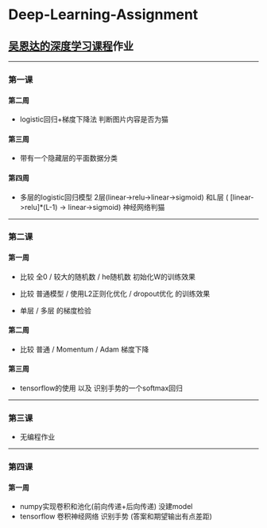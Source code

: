# Deep-Learning-Assignment

## <a href = "https://mooc.study.163.com/smartSpec/detail/1001319001.htm">吴恩达的深度学习课程</a>作业

---

### 第一课

#### 第二周 


- logistic回归+梯度下降法 判断图片内容是否为猫


#### 第三周 

- 带有一个隐藏层的平面数据分类

#### 第四周 

- 多层的logistic回归模型 2层(linear->relu->linear->sigmoid) 和L层 ( \[linear->relu\]*(L-1) -> linear->sigmoid) 神经网络判猫

---

### 第二课

#### 第一周 

- 比较 全0 / 较大的随机数 / he随机数 初始化W的训练效果

- 比较 普通模型 / 使用L2正则化优化 / dropout优化 的训练效果

- 单层 / 多层 的梯度检验



#### 第二周 

- 比较 普通 / Momentum / Adam 梯度下降


#### 第三周 

- tensorflow的使用 以及 识别手势的一个softmax回归

---

### 第三课

- 无编程作业

---

### 第四课

#### 第一周	

- numpy实现卷积和池化(前向传递+后向传递) 没建model
- tensorflow 卷积神经网络 识别手势 (答案和期望输出有点差距)